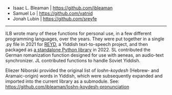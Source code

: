 * Isaac L. Bleaman | https://github.com/ibleaman
* Samuel Lo | https://github.com/vatnid
* Jonah Lubin | https://github.com/sreyfe

___

ILB wrote many of these functions for personal use, in a few different programming languages, over the years. They were put together in a single .py file in 2021 for [REYD](https://github.com/REYD-TTS), a Yiddish text-to-speech project, and then packaged as [a standalone Python library](https://pypi.org/project/yiddish/) in 2022. SL contributed the German romanization function designed for use with aeneas, an audio-text synchronizer. JL contributed functions to handle Soviet Yiddish.

Eliezer Niborski provided the original list of *loshn-koydesh* (Hebrew- and Aramaic-origin) words in Yiddish, which were subsequently expanded and imported into the current library as a submodule. See: https://github.com/ibleaman/loshn-koydesh-pronunciation